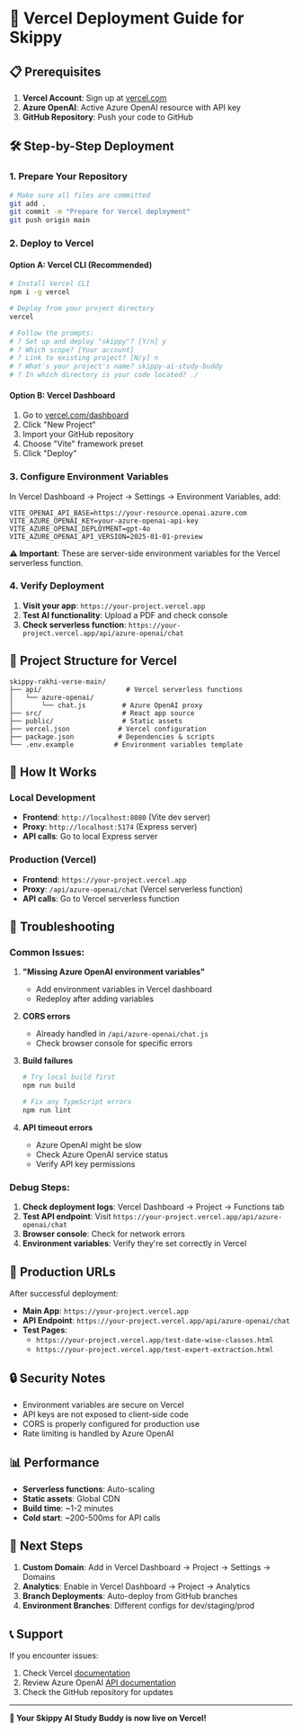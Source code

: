 # 🚀 Vercel Deployment Guide for Skippy

## 📋 Prerequisites

1. **Vercel Account**: Sign up at [vercel.com](https://vercel.com)
2. **Azure OpenAI**: Active Azure OpenAI resource with API key
3. **GitHub Repository**: Push your code to GitHub

## 🛠️ Step-by-Step Deployment

### 1. **Prepare Your Repository**

```bash
# Make sure all files are committed
git add .
git commit -m "Prepare for Vercel deployment"
git push origin main
```

### 2. **Deploy to Vercel**

#### Option A: Vercel CLI (Recommended)

```bash
# Install Vercel CLI
npm i -g vercel

# Deploy from your project directory
vercel

# Follow the prompts:
# ? Set up and deploy "skippy"? [Y/n] y
# ? Which scope? [Your account]
# ? Link to existing project? [N/y] n
# ? What's your project's name? skippy-ai-study-buddy
# ? In which directory is your code located? ./
```

#### Option B: Vercel Dashboard

1. Go to [vercel.com/dashboard](https://vercel.com/dashboard)
2. Click "New Project"
3. Import your GitHub repository
4. Choose "Vite" framework preset
5. Click "Deploy"

### 3. **Configure Environment Variables**

In Vercel Dashboard → Project → Settings → Environment Variables, add:

```
VITE_OPENAI_API_BASE=https://your-resource.openai.azure.com
VITE_AZURE_OPENAI_KEY=your-azure-openai-api-key
VITE_AZURE_OPENAI_DEPLOYMENT=gpt-4o
VITE_AZURE_OPENAI_API_VERSION=2025-01-01-preview
```

**⚠️ Important**: These are server-side environment variables for the Vercel serverless function.

### 4. **Verify Deployment**

1. **Visit your app**: `https://your-project.vercel.app`
2. **Test AI functionality**: Upload a PDF and check console
3. **Check serverless function**: `https://your-project.vercel.app/api/azure-openai/chat`

## 📁 Project Structure for Vercel

```
skippy-rakhi-verse-main/
├── api/                     # Vercel serverless functions
│   └── azure-openai/
│       └── chat.js         # Azure OpenAI proxy
├── src/                    # React app source
├── public/                 # Static assets
├── vercel.json            # Vercel configuration
├── package.json           # Dependencies & scripts
└── .env.example          # Environment variables template
```

## 🔧 How It Works

### Local Development

- **Frontend**: `http://localhost:8080` (Vite dev server)
- **Proxy**: `http://localhost:5174` (Express server)
- **API calls**: Go to local Express server

### Production (Vercel)

- **Frontend**: `https://your-project.vercel.app`
- **Proxy**: `/api/azure-openai/chat` (Vercel serverless function)
- **API calls**: Go to Vercel serverless function

## 🚨 Troubleshooting

### Common Issues:

1. **"Missing Azure OpenAI environment variables"**

   - Add environment variables in Vercel dashboard
   - Redeploy after adding variables

2. **CORS errors**

   - Already handled in `/api/azure-openai/chat.js`
   - Check browser console for specific errors

3. **Build failures**

   ```bash
   # Try local build first
   npm run build

   # Fix any TypeScript errors
   npm run lint
   ```

4. **API timeout errors**
   - Azure OpenAI might be slow
   - Check Azure OpenAI service status
   - Verify API key permissions

### Debug Steps:

1. **Check deployment logs**: Vercel Dashboard → Project → Functions tab
2. **Test API endpoint**: Visit `https://your-project.vercel.app/api/azure-openai/chat`
3. **Browser console**: Check for network errors
4. **Environment variables**: Verify they're set correctly in Vercel

## 🎯 Production URLs

After successful deployment:

- **Main App**: `https://your-project.vercel.app`
- **API Endpoint**: `https://your-project.vercel.app/api/azure-openai/chat`
- **Test Pages**:
  - `https://your-project.vercel.app/test-date-wise-classes.html`
  - `https://your-project.vercel.app/test-expert-extraction.html`

## 🔒 Security Notes

- Environment variables are secure on Vercel
- API keys are not exposed to client-side code
- CORS is properly configured for production use
- Rate limiting is handled by Azure OpenAI

## 📊 Performance

- **Serverless functions**: Auto-scaling
- **Static assets**: Global CDN
- **Build time**: ~1-2 minutes
- **Cold start**: ~200-500ms for API calls

## 🚀 Next Steps

1. **Custom Domain**: Add in Vercel Dashboard → Project → Settings → Domains
2. **Analytics**: Enable in Vercel Dashboard → Project → Analytics
3. **Branch Deployments**: Auto-deploy from GitHub branches
4. **Environment Branches**: Different configs for dev/staging/prod

## 📞 Support

If you encounter issues:

1. Check Vercel [documentation](https://vercel.com/docs)
2. Review Azure OpenAI [API documentation](https://docs.microsoft.com/en-us/azure/cognitive-services/openai/)
3. Check the GitHub repository for updates

---

**🎉 Your Skippy AI Study Buddy is now live on Vercel!**
